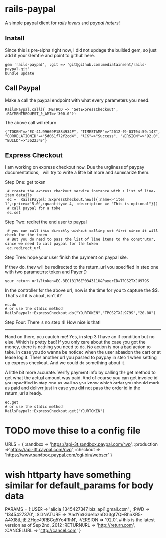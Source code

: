 rails-paypal
============

A simple paypal client for *rails lovers* and *paypal haters*!


Install
-------
Since this is pre-alpha right now, I did not updage the builded gem, so just add it your Gemfile and point to github here.

    gem 'rails-paypal', :git => 'git@github.com:mediatainment/rails-paypal.git'
    bundle update

Call Paypal
-----------
Make a call the paypal endpoint with what every parameters you need.

    RailsPaypal.call({ :METHOD => 'SetExpressCheckout', :PAYMENTREQUEST_0_AMT=>'300.0'})

The above call will return

    {"TOKEN"=>"EC-41U99669P1884934P", "TIMESTAMP"=>"2012-09-03T04:59:14Z", "CORRELATIONID"=>"5d061f72f2cd4", "ACK"=>"Success", "VERSION"=>"92.0", "BUILD"=>"3622349"}

Express Checkout
----------------
I am working on express checkout now. Due the urgliness of paypay documentations, I will try to write a little bit more and summarize them.

Step One: get token

     # create the express checkout service instance with a list of line-item details
     ec =  RailsPaypal::ExpressCheckout.new([{:name=>'item 1',:price=>'5.0',:quantity=> 4, :description => "This is optional"}])
     # call paypal for a toke
     ec.set

Step Two: rediret the end user to paypal
     
     # you can call this directly without calling set first since it will check for the token
     # But you do need to pass the list of line items to the construtor, since we need to call paypal for the token
     ec.redirect_url

Step Tree: hope your user finish the payment on paypal site.

If they do, they will be redirected to the return_url you specified in step one with two parameters: token and PayerID

    your_return_url/?token=EC-3EC18176EP034311U&PayerID=TPCS2TXJU979S

In the controller for the above url, now is the time for you to capture the $$. That's all it is about, isn't it?

    ec.do
    # or use the static method
    RailsPaypal::ExpressCheckout.do("YOURTOKEN","TPCS2TXJU979S","20.00")
    

Step Four: There is no step 4! How nice is that!

----------
Hand on there, you cautch me! Yes, in step 3 I have an if condition but no else. Which is pretty bad!
If you only care about the case you got the money, there is nothing you need to do. 
No action is not a bad action to take.
In case you do wanna be noticed when the user abandon the cart or at lease log it. There another url you passed to paypay in step 1 when setting up express checkout.
And we could do something about it.

A little bit more accurate.
Verify payment info by calling the get method to get what the actual amount was paid.
And of course you can get invoice id you specified in step one as well so you know which order you should mark as paid and deliver just in case you did not pass the order id in the return_url already.

    ec.get
    # or use the static method
    RailsPaypal::ExpressCheckout.get("YOURTOKEN")


#  TODO move thise to a config file
  URLS = {
    :sandbox => 'https://api-3t.sandbox.paypal.com/nvp',
    :production =>'https://api-3t.paypal.com/nvp',
    :checkout => 'https://www.sandbox.paypal.com/cgi-bin/webscr'
  }
  # wish httparty have something similar for default_params for body data
  PARAMS = {:USER      => 'alicia_1345427347_biz_api1.gmail.com' ,
            :PWD       => '1345427370',
            :SIGNATURE => 'AndYn9Gde1bznDG3gf7QHBhnXR5-A4Xl8tLjtE.ZHgc49RBCg5Yo4RhN',
            :VERSION   => '92.0', # this is the latest version as of Sep 2nd, 2012
            :RETURNURL => 'http://return.com',
            :CANCELURL => 'http://cancel.com'
  }

